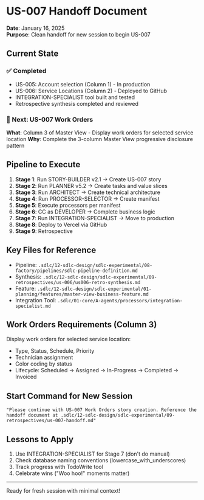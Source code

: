 # US-007 Handoff Document

**Date**: January 16, 2025  
**Purpose**: Clean handoff for new session to begin US-007

## Current State

### ✅ Completed

- US-005: Account selection (Column 1) - In production
- US-006: Service Locations (Column 2) - Deployed to GitHub
- INTEGRATION-SPECIALIST tool built and tested
- Retrospective synthesis completed and reviewed

### 🎯 Next: US-007 Work Orders

**What**: Column 3 of Master View - Display work orders for selected service location
**Why**: Complete the 3-column Master View progressive disclosure pattern

## Pipeline to Execute

1. **Stage 1**: Run STORY-BUILDER v2.1 → Create US-007 story
2. **Stage 2**: Run PLANNER v5.2 → Create tasks and value slices
3. **Stage 3**: Run ARCHITECT → Create technical architecture
4. **Stage 4**: Run PROCESSOR-SELECTOR → Create manifest
5. **Stage 5**: Execute processors per manifest
6. **Stage 6**: CC as DEVELOPER → Complete business logic
7. **Stage 7**: Run INTEGRATION-SPECIALIST → Move to production
8. **Stage 8**: Deploy to Vercel via GitHub
9. **Stage 9**: Retrospective

## Key Files for Reference

- Pipeline: `.sdlc/12-sdlc-design/sdlc-experimental/08-factory/pipelines/sdlc-pipeline-definition.md`
- Synthesis: `.sdlc/12-sdlc-design/sdlc-experimental/09-retrospectives/us-006/us006-retro-synthesis.md`
- Feature: `.sdlc/12-sdlc-design/sdlc-experimental/01-planning/features/master-view-business-feature.md`
- Integration Tool: `.sdlc/01-core/A-agents/processors/integration-specialist.md`

## Work Orders Requirements (Column 3)

Display work orders for selected service location:

- Type, Status, Schedule, Priority
- Technician assignment
- Color coding by status
- Lifecycle: Scheduled → Assigned → In-Progress → Completed → Invoiced

## Start Command for New Session

```
"Please continue with US-007 Work Orders story creation. Reference the handoff document at .sdlc/12-sdlc-design/sdlc-experimental/09-retrospectives/us-007-handoff.md"
```

## Lessons to Apply

1. Use INTEGRATION-SPECIALIST for Stage 7 (don't do manual)
2. Check database naming conventions (lowercase_with_underscores)
3. Track progress with TodoWrite tool
4. Celebrate wins ("Woo hoo!" moments matter)

---

Ready for fresh session with minimal context!
